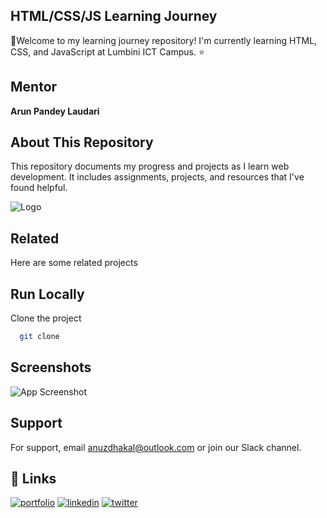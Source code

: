 
## HTML/CSS/JS Learning Journey
🎉Welcome to my learning journey repository! I'm currently learning HTML, CSS, and JavaScript at Lumbini ICT Campus. ⭐

## Mentor
**Arun Pandey Laudari**

## About This Repository
This repository documents my progress and projects as I learn web development. It includes assignments, projects, and resources that I've found helpful.






![Logo](https://www.freepnglogos.com/uploads/html5-logo-png/html5-logo-devextreme-multi-purpose-controls-html-javascript-3.png)


## Related

Here are some related projects



## Run Locally

Clone the project

```bash
  git clone 
```



## Screenshots

![App Screenshot](https://via.placeholder.com/468x300?text=App+Screenshot+Here)


## Support

For support, email anuzdhakal@outlook.com or join our Slack channel.



## 🔗 Links
[![portfolio](https://img.shields.io/badge/my_portfolio-000?style=for-the-badge&logo=ko-fi&logoColor=white)](https://behance.com/anuzx)
[![linkedin](https://img.shields.io/badge/linkedin-0A66C2?style=for-the-badge&logo=linkedin&logoColor=white)](https://www.linkedin.com/anuzdhakal)
[![twitter](https://img.shields.io/badge/twitter-1DA1F2?style=for-the-badge&logo=twitter&logoColor=white)](https://twitter.com/@anujdhakal21)


